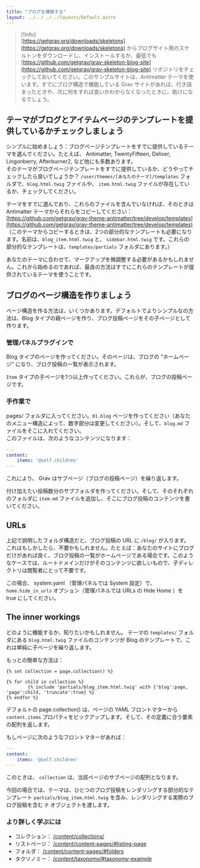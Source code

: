 ```yaml
---
title: "ブログを構築する"
layout: ../../../../layouts/Default.astro
---
```


> [!Info]  
> [https://getgrav.org/downloads/skeletons](https://getgrav.org/downloads/skeletons) からブログサイト用のスケルトンをダウンロードし、インストールするか、最低でも [https://github.com/getgrav/grav-skeleton-blog-site](https://github.com/getgrav/grav-skeleton-blog-site) リポジトリをチェックしておいてください。このサンプルサイトは、Antimatter テーマを使います。すでにブログ構造で機能している Grav サイトがあれば、行き詰まったときや、次に何をすれば良いかわからなくなったときに、助けになるでしょう。

<h2 id="check-your-theme-provides-the-blog-and-item-page-templates">テーマがブログとアイテムページのテンプレートを提供しているかチェックしましょう</h2>

シンプルに始めましょう：ブログページテンプレートをすでに提供しているテーマを選んでください。たとえば、 Antimatter, TwentyFifteen, Deliver, Lingonberry, Afterburner2, など他にも多数あります。  
そのテーマがブログページテンプレートをすでに提供しているか、どうやってチェックしたら良いでしょうか？ `/user/themes/[あなたのテーマ]/templates` フォルダで、`blog.html.twig` ファイルや、 `item.html.twig` ファイルが存在しているか、チェックしてください。

テーマをすでに選んでおり、これらのファイルを含んでいなければ、そのときは Antimatter テーマからそれらをコピーしてください： [https://github.com/getgrav/grav-theme-antimatter/tree/develop/templates](https://github.com/getgrav/grav-theme-antimatter/tree/develop/templates) （このテーマからコピーするときは、2つの部分的なテンプレートも必要になります。名前は、`blog_item.html.twig` と、 `sidebar.html.twig` です。これらの部分的なテンプレートは、`templates/partials` フォルダにあります。）

あなたのテーマに合わせて、マークアップを微調整する必要があるかもしれません。これから始めるのであれば、最良の方法はすでにこれらのテンプレートが提供されているテーマを使うことです。

<h2 id="create-the-blog-pages-structure">ブログのページ構造を作りましょう</h2>

ページ構造を作る方法は、いくつかあります。デフォルトでよりシンプルなの方法は、Blog タイプの親ページを作り、ブログ投稿ページをその子ページとして作ります。

<h3 id="with-the-admin-plugin">管理パネルプラグインで</h3>

Blog タイプのページを作ってください。そのページは、ブログの "ホームページ" になり、ブログ投稿の一覧が表示されます。

`Item` タイプの子ページを1つ以上作ってください。これらが、ブログの投稿ページです。

<h3 id="manually">手作業で</h3>

pages/ フォルダに入ってください。`01.blog` ページを作ってください（あなたのメニュー構造によって、数字部分は変更してください）。そして、`blog.md` ファイルをそこに入れてください。  
このファイルは、次のようなコンテンツになります：

```yaml
---
content:
    items: '@self.children'
---
```

これにより、 Grav はサブページ（ブログの投稿ページ）を繰り返します。

付け加えたい投稿数分のサブフォルダを作ってください。そして、そのそれぞれのフォルダに `item.md` ファイルを追加し、そこにブログ投稿のコンテンツを書いてください。

## URLs

上記で説明したフォルダ構造だと、ブログ投稿の URL に `/blog/` が入ります。これはもしかしたら、不要かもしれません。たとえば：あなたのサイトにブログだけがあれば良く、ブログ投稿の一覧がホームページである場合です。このようなケースでは、ルートドメインだけがそのコンテンツに欲しいもので、子ディレクトリは閲覧者にとって不要です。

この場合、 system.yaml （管理パネルでは System 設定）で、 `home.hide_in_urls` オプション（管理パネルでは URLs の Hide Home ）を true にしてください。

## The inner workings

どのように機能するか、知りたいかもしれません。 テーマの `templates/` フォルダにある `blog.html.twig` ファイルのコンテンツが Blog のテンプレートで、これは単純に子ページを繰り返します。

もっとの簡単な方法は：

```twig
{% set collection = page.collection() %}

{% for child in collection %}
        {% include 'partials/blog_item.html.twig' with {'blog':page, 'page':child, 'truncate':true} %}
{% endfor %}
```

デフォルトの page.collection() は、ページの YAML フロントマターから `content.items` プロパティをピックアップします。そして、その定義に合う要素の配列を返します。

もしページに次のようなフロントマターがあれば：

```yaml
---
content:
    items: '@self.children'
---
```

このときは、 `collection` は、当該ページのサブページの配列となります。

今回の場合では、テーマは、ひとつのブログ投稿をレンダリングする部分的なテンプレート `partials/blog_item.html.twig` を含み、レンダリングする実際のブログ投稿を含む `子` オブジェクトを渡します。

<h3 id="to-learn-more">より詳しく学ぶには</h3>

- コレクション： [/content/collections/](../../../02.content/03.collections/)
- リストページ： [/content/content-pages/#listing-page](../../../02.content/01.content-pages/#listing-page)
- フォルダ： [/content/content-pages/#folders](../../../02.content/01.content-pages/#folders)
- タクソノミー： [/content/taxonomy/#taxonomy-example](../../../02.content/08.taxonomy/#taxonomy-example)


